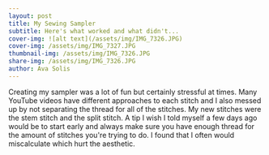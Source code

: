 ```yaml
---
layout: post
title: My Sewing Sampler
subtitle: Here's what worked and what didn't...
cover-img: ![alt text](/assets/img/IMG_7326.JPG)
cover-img: /assets/img/IMG_7327.JPG
thumbnail-img: /assets/img/IMG_7326.JPG
share-img: /assets/img/IMG_7326.JPG
author: Ava Solis
---
```

Creating my sampler was a lot of fun but certainly stressful at times. Many YouTube videos have different approaches to each stitch and I also messed up by not separating the thread for all of the stitches. My new stitches were the stem stitch and the split stitch. A tip I wish I told myself a few days ago would be to start early and always make sure you have enough thread for the amount of stitches you're trying to do. I found that I often would miscalculate which hurt the aesthetic. 
